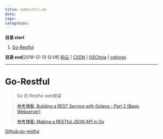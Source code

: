 ```yaml
---
title: GoRestful.md
date: 
tags: 
catagroies: 
---
```


**目录 start**
 
1. [Go-Restful](#go-restful)

**目录 end**|_2018-12-13 12:06_| [码云](https://gitee.com/gin9) | [CSDN](http://blog.csdn.net/kcp606) | [OSChina](https://my.oschina.net/kcp1104) | [cnblogs](http://www.cnblogs.com/kuangcp)
****************************************
# Go-Restful
> Go 的 Restful web框架


> [参考博客: Building a REST Service with Golang - Part 2 (Basic Webserver)](https://stevenwhite.com/building-a-rest-service-with-golang-2/)

> [参考博客: Making a RESTful JSON API in Go](https://thenewstack.io/make-a-restful-json-api-go/)

[Github:go-restful](https://github.com/emicklei/go-restful)

